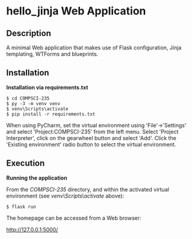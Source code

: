 # hello_jinja Web Application

## Description

A minimal Web application that makes use of Flask configuration, Jinja templating, WTForms and blueprints. 

## Installation

**Installation via requirements.txt**

```shell
$ cd COMPSCI-235
$ py -3 -m venv venv
$ venv\Scripts\activate
$ pip install -r requirements.txt
```

When using PyCharm, set the virtual environment using 'File'->'Settings' and select 'Project:COMPSCI-235' from the left menu. Select 'Project Interpreter', click on the gearwheel button and select 'Add'. Click the 'Existing environment' radio button to select the virtual environment. 

## Execution

**Running the application**

From the *COMPSCI-235* directory, and within the activated virtual environment (see *venv\Scripts\activate* above):

````shell
$ flask run
```` 

The homepage can be accessed from a Web browser:

http://127.0.0.1:5000/

 